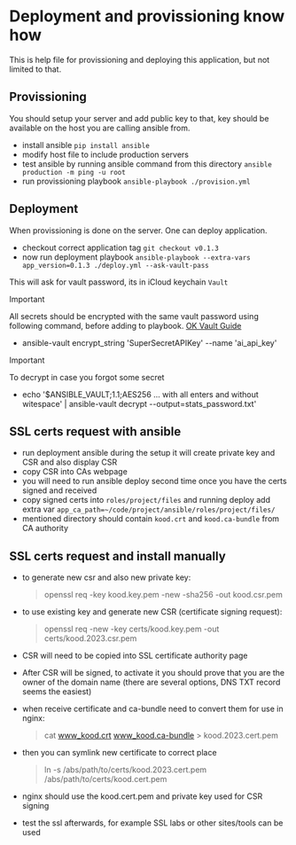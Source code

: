 # Deployment and provissioning know how

This is help file for provissioning and deploying this application, but not limited to that.

## Provissioning

You should setup your server and add public key to that, key should be available on the host you
are calling ansible from.

- install ansible `pip install ansible`
- modify host file to include production servers
- test ansible by running ansible command from this directory `ansible production -m ping -u root`
- run provissioning playbook `ansible-playbook ./provision.yml`

## Deployment

When provissioning is done on the server. One can deploy application.

- checkout correct application tag `git checkout v0.1.3`
- now run deployment playbook `ansible-playbook --extra-vars app_version=0.1.3 ./deploy.yml --ask-vault-pass`

This will ask for vault password, its in iCloud keychain `Vault`

> [!IMPORTANT]
> All secrets should be encrypted with the same vault password using following command, before adding to playbook. [OK Vault Guide](https://www.edureka.co/blog/ansible-vault-secure-secrets)

- ansible-vault encrypt_string 'SuperSecretAPIKey' --name 'ai_api_key'

> [!IMPORTANT]
> To decrypt in case you forgot some secret

- echo '$ANSIBLE_VAULT;1.1;AES256 ... with all enters and without witespace' | ansible-vault decrypt --output=stats_password.txt'


## SSL certs request with ansible

- run deployment ansible during the setup it will create private key and CSR and also display CSR
- copy CSR into CAs webpage
- you will need to run ansible deploy second time once you have the certs signed and received
- copy signed certs into `roles/project/files` and running deploy add extra var `app_ca_path=~/code/project/ansible/roles/project/files/`
- mentioned directory should contain `kood.crt` and `kood.ca-bundle` from CA authority

## SSL certs request and install manually

- to generate new csr and also new private key:

    > openssl req -key kood.key.pem -new -sha256 -out kood.csr.pem

- to use existing key and generate new CSR (certificate signing request):

    > openssl req -new -key certs/kood.key.pem -out certs/kood.2023.csr.pem

- CSR will need to be copied into SSL certificate authority page
- After CSR will be signed, to activate it you should prove that you are the owner of the domain name (there are several options, DNS TXT record seems the easiest)
- when receive certificate and ca-bundle need to convert them for use in nginx:

    > cat www_kood.crt www_kood.ca-bundle > kood.2023.cert.pem

- then you can symlink new certificate to correct place

    > ln -s /abs/path/to/certs/kood.2023.cert.pem /abs/path/to/certs/kood.cert.pem

- nginx should use the kood.cert.pem and private key used for CSR signing

- test the ssl afterwards, for example SSL labs or other sites/tools can be used
